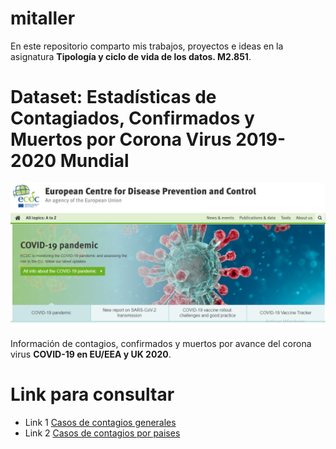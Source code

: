 # mitaller
En este repositorio comparto mis trabajos, proyectos e ideas en la asignatura **Tipología y ciclo de vida de los datos. M2.851**.

# Dataset: Estadísticas de Contagiados, Confirmados y Muertos por Corona Virus 2019-2020 Mundial
![Imagen](/images/CORONA.png)

Información de contagios, confirmados y muertos por avance del corona virus **COVID-19 en EU/EEA y UK 2020**.

# Link para consultar
* Link 1 [Casos de contagios generales](https://www.ecdc.europa.eu)
* Link 2 [Casos de contagios por paises](https://www.ecdc.europa.eu/en/geographical-distribution-2019-ncov-cases)
